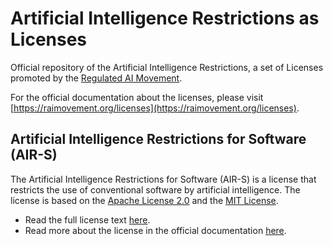 # Artificial Intelligence Restrictions as Licenses

Official repository of the Artificial Intelligence Restrictions, a set of Licenses promoted by the [Regulated AI Movement](https://raimovement.org).

For the official documentation about the licenses, please visit [https://raimovement.org/licenses](https://raimovement.org/licenses).

## Artificial Intelligence Restrictions for Software (AIR-S)

The Artificial Intelligence Restrictions for Software (AIR-S) is a license that restricts the use of conventional software by artificial intelligence. The license is based on the [Apache License 2.0](https://www.apache.org/licenses/LICENSE-2.0) and the [MIT License](https://opensource.org/licenses/MIT).

- Read the full license text [here](air-s/license.txt).
- Read more about the license in the official documentation [here](https://raimovement.org/licenses/air-s).
